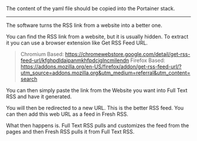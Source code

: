 The content of the yaml file should be copied into the Portainer stack.

***

The software turns the RSS link from a website into a better one.

You can find the RSS link from a website, but it is usually hidden. To extract it you can use a browser extension like Get RSS Feed URL.

> Chromium Based: https://chromewebstore.google.com/detail/get-rss-feed-url/kfghpdldaipanmkhfpdcjglncmilendn
> Firefox Based: https://addons.mozilla.org/en-US/firefox/addon/get-rss-feed-url/?utm_source=addons.mozilla.org&utm_medium=referral&utm_content=search

You can then simply paste the link from the Website you want into Full Text RSS and have it generated.

You will then be redirected to a new URL. This is the better RSS feed. You can then add this web URL as a feed in Fresh RSS.

What then happens is. Full Text RSS pulls and customizes the feed from the pages and then Fresh RSS pulls it from Full Text RSS.